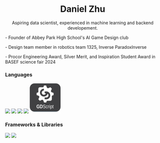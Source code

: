 <h1 align=center >Daniel Zhu</h1>
<p align=center >Aspiring data scientist, experienced in machine learning and backend developement.</p>
<p>- Founder of Abbey Park High School's AI Game Design club</p>
<p>- Design team member in robotics team 1325, Inverse ParadoxInverse </p>
<p>- Procor Engineering Award, Silver Merit, and Inspiration Student Award in BASEF science fair 2024</p>

<h3>Languages</h3>
<a href="#"><img src="https://github.com/onemarc/tech-icons/blob/main/icons/python-dark.svg" width="100"></a>
<a href="#"><img src="https://github.com/onemarc/tech-icons/blob/main/icons/javascript.svg" width="100"></a>
<a href="#"><img src="https://github.com/onemarc/tech-icons/blob/main/icons/html.svg" width="100"></a>
<a href="#"><img src="https://github.com/onemarc/tech-icons/blob/main/icons/css.svg" width="100"></a> 
<a><img src="GDScript_logo_small_1inch.png" style="height: 100; width: auto;"></a>

<h3>Frameworks & Libraries</h3>
<a href="#"><img src="https://github.com/onemarc/tech-icons/blob/main/icons/pytorch-dark.svg" width="50"></a>
<a href="#"><img src="https://github.com/onemarc/tech-icons/blob/main/icons/python-dark.svg" width="50"></a>

